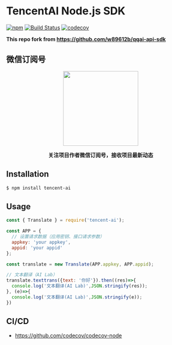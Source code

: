 # TencentAI Node.js SDK

[![npm](https://img.shields.io/npm/v/tencent-ai.svg)](https://www.npmjs.com/package/tencent-ai) [![Build Status](https://travis-ci.com/khs1994-php/tencent-ai-node.svg?branch=master)](https://travis-ci.com/khs1994-php/tencent-ai-node) [![codecov](https://codecov.io/gh/khs1994-php/tencent-ai-node/branch/master/graph/badge.svg)](https://codecov.io/gh/khs1994-php/tencent-ai-node)

**This repo fork from https://github.com/w89612b/qqai-api-sdk**

## 微信订阅号

<p align="center">
<img width="200" src="https://user-images.githubusercontent.com/16733187/46847944-84a96b80-ce19-11e8-9f0c-ec84b2ac463e.jpg">
</p>

<p align="center"><strong>关注项目作者微信订阅号，接收项目最新动态</strong></p>

## Installation

```bash
$ npm install tencent-ai
```

## Usage

```js
const { Translate } = require('tencent-ai');

const APP = {
  // 设置请求数据（应用密钥、接口请求参数）
  appkey: 'your appkey',
  appid: 'your appid'
};

const translate = new Translate(APP.appkey, APP.appid);

// 文本翻译（AI Lab）
translate.texttrans({text: '你好'}).then((res)=>{
  console.log('文本翻译(AI Lab)',JSON.stringify(res));
}, (e)=>{
  console.log('文本翻译(AI Lab)',JSON.stringify(e));
})
```

## CI/CD

* https://github.com/codecov/codecov-node
